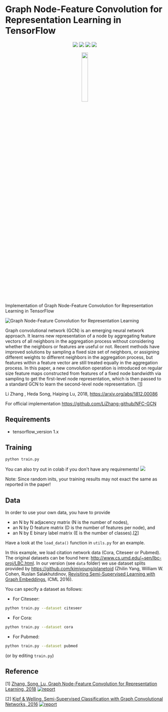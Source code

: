 # Graph Node-Feature Convolution for Representation Learning in TensorFlow


<p align="center">
  <a href="https://arxiv.org/abs/1812.00086"><img src="https://img.shields.io/badge/Paper-Report-red"/></a>
  <a href="https://github.com/LiZhang-github/NFC-GCN"><img src="https://img.shields.io/badge/Official-Code-ff69b4"/></a>
  <a href="https://github.com/asarigun/nfc-gcn/blob/main/LICENSE"><img src="https://img.shields.io/github/license/thudm/cogdl"/></a>
  <a href="https://colab.research.google.com/drive/1yJkNXZmZLa3uUTc3wwn5VhE3KsExMWDi?usp=sharing" alt="license"><img src="https://colab.research.google.com/assets/colab-badge.svg"/></a>
</p>


<p align="center"><img width="20%" src="https://github.com/asarigun/nfc-gcn/blob/main/images/tensorflow_logo.png"></p>

Implementation of Graph Node-Feature Convolution for Representation Learning in TensorFlow

![Graph Node-Feature Convolution for Representation Learning](https://github.com/asarigun/nfc-gcn/blob/main/images/figure.jpg)

Graph convolutional network (GCN) is an emerging neural network approach.  It learns new representation of a node by aggregating feature vectors of all neighbors in the aggregation process without considering whether the neighbors or features are useful or not. Recent methods have improved solutions by sampling a fixed size set of neighbors, or assigning different weights to different neighbors in the aggregation process, but features within a feature vector are still treated equally in the aggregation process. In this paper, a new convolution operation is introduced on regular size feature maps constructed from features of a fixed node bandwidth via sampling to get the first-level node representation, which is then passed to a standard GCN to learn the second-level node representation. [[1](https://arxiv.org/abs/1812.00086)]

Li  Zhang , Heda Song, Haiping  Lu, 2018, https://arxiv.org/abs/1812.00086 

For official implementation  https://github.com/LiZhang-github/NFC-GCN


## Requirements
* tensorflow_version 1.x

## Training

```bash
python train.py
```
You can also try out in colab if you don't have any requirements! <a href="https://colab.research.google.com/drive/1yJkNXZmZLa3uUTc3wwn5VhE3KsExMWDi?usp=sharing" alt="license"><img src="https://colab.research.google.com/assets/colab-badge.svg"/></a>

Note: Since random inits, your training results may not exact the same as reported in the paper!

## Data

In order to use your own data, you have to provide 
* an N by N adjacency matrix (N is the number of nodes), 
* an N by D feature matrix (D is the number of features per node), and
* an N by E binary label matrix (E is the number of classes).[[2](https://arxiv.org/abs/1609.02907)]

Have a look at the `load_data()` function in `utils.py` for an example.

In this example, we load citation network data (Cora, Citeseer or Pubmed). The original datasets can be found here: http://www.cs.umd.edu/~sen/lbc-proj/LBC.html. In our version (see `data` folder) we use dataset splits provided by https://github.com/kimiyoung/planetoid (Zhilin Yang, William W. Cohen, Ruslan Salakhutdinov, [Revisiting Semi-Supervised Learning with Graph Embeddings](https://arxiv.org/abs/1603.08861), ICML 2016). 

You can specify a dataset as follows:

* For Citeseer: 
```bash
python train.py --dataset citeseer
```
* For Cora: 
```bash
python train.py --dataset cora
```
* For Pubmed: 
```bash
python train.py --dataset pubmed
```
(or by editing `train.py`)


## Reference

[1] [Zhang, Song, Lu, Graph Node-Feature Convolution for Representation Learning, 2018](https://arxiv.org/abs/1812.00086)  [![report](https://img.shields.io/badge/Official-Code-yellow)](https://github.com/LiZhang-github/NFC-GCN)

[2] [Kipf & Welling, Semi-Supervised Classification with Graph Convolutional Networks, 2016](https://arxiv.org/abs/1609.02907)  [![report](https://img.shields.io/badge/Official-Code-ff69b4)](https://github.com/tkipf/gcn)



